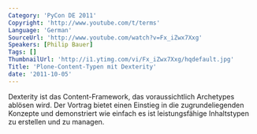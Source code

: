 ```yaml
---
Category: 'PyCon DE 2011'
Copyright: 'http://www.youtube.com/t/terms'
Language: 'German'
SourceUrl: 'http://www.youtube.com/watch?v=Fx_iZwx7Xxg'
Speakers: [Philip Bauer]
Tags: []
ThumbnailUrl: 'http://i1.ytimg.com/vi/Fx_iZwx7Xxg/hqdefault.jpg'
Title: 'Plone-Content-Typen mit Dexterity'
date: '2011-10-05'
---
```

Dexterity ist das Content-Framework, das voraussichtlich Archetypes ablösen wird. Der Vortrag bietet einen Einstieg in die zugrundeliegenden Konzepte und demonstriert wie einfach es ist leistungsfähige Inhaltstypen zu erstellen und zu managen.

